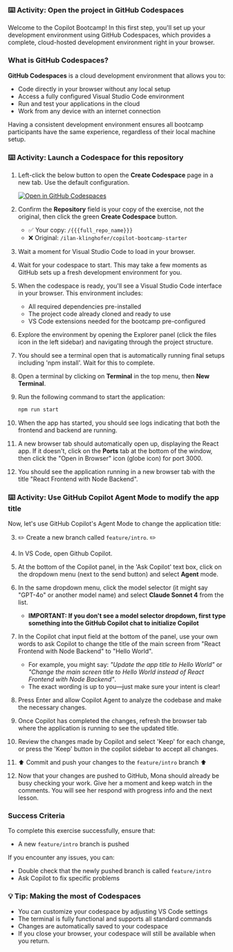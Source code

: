 ### :keyboard: Activity: Open the project in GitHub Codespaces

Welcome to the Copilot Bootcamp! In this first step, you'll set up your development environment using GitHub Codespaces, which provides a complete, cloud-hosted development environment right in your browser.

### What is GitHub Codespaces?

**GitHub Codespaces** is a cloud development environment that allows you to:

- Code directly in your browser without any local setup
- Access a fully configured Visual Studio Code environment
- Run and test your applications in the cloud
- Work from any device with an internet connection

Having a consistent development environment ensures all bootcamp participants have the same experience, regardless of their local machine setup.

### :keyboard: Activity: Launch a Codespace for this repository

1. Left-click the below button to open the **Create Codespace** page in a new tab. Use the default configuration.

   [![Open in GitHub Codespaces](https://github.com/codespaces/badge.svg)](https://codespaces.new/{{full_repo_name}}?quickstart=1)

1. Confirm the **Repository** field is your copy of the exercise, not the original, then click the green **Create Codespace** button.
   - ✅ Your copy: `/{{{full_repo_name}}}`
   - ❌ Original: `/ilan-klinghofer/copilot-bootcamp-starter`

1. Wait a moment for Visual Studio Code to load in your browser.

1. Wait for your codespace to start. This may take a few moments as GitHub sets up a fresh development environment for you.

1. When the codespace is ready, you'll see a Visual Studio Code interface in your browser. This environment includes:
   - All required dependencies pre-installed
   - The project code already cloned and ready to use
   - VS Code extensions needed for the bootcamp pre-configured

1. Explore the environment by opening the Explorer panel (click the files icon in the left sidebar) and navigating through the project structure.

1. You should see a terminal open that is automatically running final setups including 'npm install'. Wait for this to complete.

1. Open a terminal by clicking on **Terminal** in the top menu, then **New Terminal**.

1. Run the following command to start the application:

   ```bash
   npm run start
   ```

1. When the app has started, you should see logs indicating that both the frontend and backend are running.

1. A new browser tab should automatically open up, displaying the React app. If it doesn't, click on the **Ports** tab at the bottom of the window, then click the "Open in Browser" icon (globe icon) for port 3000.

1. You should see the application running in a new browser tab with the title "React Frontend with Node Backend".

### :keyboard: Activity: Use GitHub Copilot Agent Mode to modify the app title

Now, let's use GitHub Copilot's Agent Mode to change the application title:

3. :pencil2: Create a new branch called `feature/intro`. :pencil2:

1. In VS Code, open Github Copilot.

1. At the bottom of the Copilot panel, in the 'Ask Copilot' text box, click on the dropdown menu (next to the send button) and select **Agent** mode.

1. In the same dropdown menu, click the model selector (it might say "GPT-4o" or another model name) and select **Claude Sonnet 4** from the list.
   - **IMPORTANT: If you don't see a model selector dropdown, first type something into the GitHub Copilot chat to initialize Copilot**

1. In the Copilot chat input field at the bottom of the panel, use your own words to ask Copilot to change the title of the main screen from "React Frontend with Node Backend" to "Hello World".
   - For example, you might say: _"Update the app title to Hello World"_ or _"Change the main screen title to Hello World instead of React Frontend with Node Backend"_.
   - The exact wording is up to you—just make sure your intent is clear!

1. Press Enter and allow Copilot Agent to analyze the codebase and make the necessary changes.

1. Once Copilot has completed the changes, refresh the browser tab where the application is running to see the updated title.

1. Review the changes made by Copilot and select 'Keep' for each change, or press the 'Keep' button in the copilot sidebar to accept all changes.

1. :arrow_up: Commit and push your changes to the `feature/intro` branch :arrow_up:

1. Now that your changes are pushed to GitHub, Mona should already be busy checking your work. Give her a moment and keep watch in the comments. You will see her respond with progress info and the next lesson.

### Success Criteria

To complete this exercise successfully, ensure that:

- A new `feature/intro` branch is pushed

If you encounter any issues, you can:

- Double check that the newly pushed branch is called `feature/intro`
- Ask Copilot to fix specific problems

### :bulb: Tip: Making the most of Codespaces

- You can customize your codespace by adjusting VS Code settings
- The terminal is fully functional and supports all standard commands
- Changes are automatically saved to your codespace
- If you close your browser, your codespace will still be available when you return.
